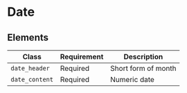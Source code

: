 # Date

## Elements

| Class          | Requirement | Description         |
| -------------- | ----------- | ------------------- |
| `date_header`  | Required    | Short form of month |
| `date_content` | Required    | Numeric date        |
